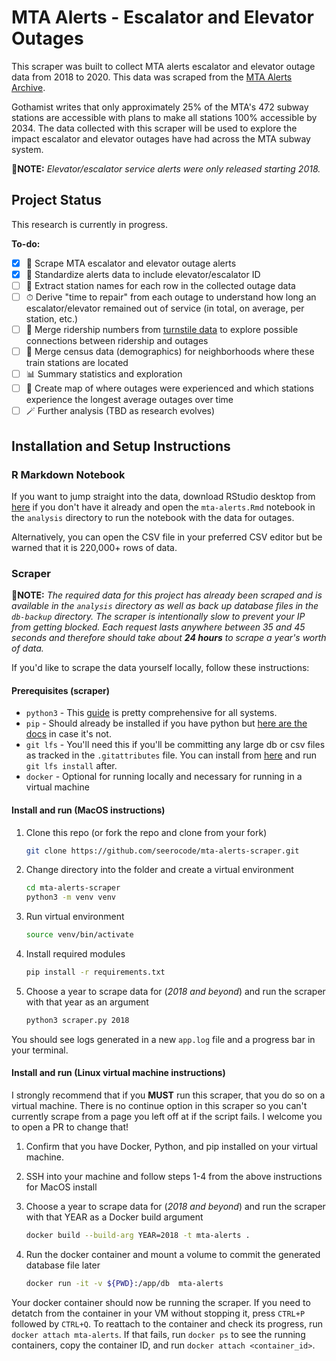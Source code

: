 # MTA Alerts - Escalator and Elevator Outages

This scraper was built to collect MTA alerts escalator and elevator outage data from 2018 to 2020. This data was scraped from the [MTA Alerts Archive](https://mymtaalerts.com/archive).

Gothamist writes that only approximately 25% of the MTA's 472 subway stations are accessible with plans to make all stations 100% accessible by 2034. The data collected with this scraper will be used to explore the impact escalator and elevator outages have had across the MTA subway system.

📝**NOTE:** *Elevator/escalator service alerts were only released starting 2018.*

## Project Status

This research is currently in progress.

**To-do:**

- [x] 📔 Scrape MTA escalator and elevator outage alerts
- [x] 🧹 Standardize alerts data to include elevator/escalator ID
- [ ] 🔪 Extract station names for each row in the collected outage data 
- [ ] ⏱ Derive "time to repair" from each outage to understand how long an escalator/elevator remained out of service (in total, on average, per station, etc.)
- [ ] 🚊 Merge ridership numbers from [turnstile data](http://web.mta.info/developers/turnstile.html) to explore possible connections between ridership and outages
- [ ] 🧱 Merge census data (demographics) for neighborhoods where these train stations are located
- [ ] 📊 Summary statistics and exploration
- [ ] 📍 Create map of where outages were experienced and which stations experience the longest average outages over time
- [ ] 🪄 Further analysis (TBD as research evolves)

## Installation and Setup Instructions

### R Markdown Notebook

If you want to jump straight into the data, download RStudio desktop from [here](https://www.rstudio.com/products/rstudio/download/#download) if you don't have it already and open the `mta-alerts.Rmd` notebook in the `analysis` directory to run the notebook with the data for outages.

Alternatively, you can open the CSV file in your preferred CSV editor but be warned that it is 220,000+ rows of data.

### Scraper

📝**NOTE:** *The required data for this project has already been scraped and is available in the `analysis` directory as well as back up database files in the `db-backup` directory. The scraper is intentionally slow to prevent your IP from getting blocked. Each request lasts anywhere between 35 and 45 seconds and therefore should take about **24 hours** to scrape a year's worth of data.*

If you'd like to scrape the data yourself locally, follow these instructions:

#### Prerequisites (scraper)

- `python3` - This [guide](https://realpython.com/installing-python/) is pretty comprehensive for all systems.
- `pip` - Should already be installed if you have python but [here are the docs](https://pip.pypa.io/en/stable/installing/) in case it's not.
- `git lfs` - You'll need this if you'll be committing any large db or csv files as tracked in the `.gitattributes` file. You can install from [here](https://git-lfs.github.com/) and run `git lfs install` after.
- `docker` - Optional for running locally and necessary for running in a virtual machine

#### Install and run (MacOS instructions)

1. Clone this repo (or fork the repo and clone from your fork)

   ```bash
   git clone https://github.com/seerocode/mta-alerts-scraper.git
   ```

2. Change directory into the folder and create a virtual environment

   ```bash
   cd mta-alerts-scraper
   python3 -m venv venv
   ```

3. Run virtual environment

   ```bash
   source venv/bin/activate
   ```

4. Install required modules

   ```bash
   pip install -r requirements.txt
   ```

5. Choose a year to scrape data for (*2018 and beyond*) and run the scraper with that year as an argument

   ```bash
   python3 scraper.py 2018
   ```

You should see logs generated in a new `app.log` file and a progress bar in your terminal.

#### Install and run (Linux virtual machine instructions)

I strongly recommend that if you **MUST** run this scraper, that you do so on a virtual machine. There is no continue option in this scraper so you can't currently scrape from a page you left off at if the script fails. I welcome you to open a PR to change that!

1. Confirm that you have Docker, Python, and pip installed on your virtual machine.

2. SSH into your machine and follow steps 1-4 from the above instructions for MacOS install

3. Choose a year to scrape data for (*2018 and beyond*) and run the scraper with that YEAR as a Docker build argument

   ```bash
   docker build --build-arg YEAR=2018 -t mta-alerts .
   ```

4. Run the docker container and mount a volume to commit the generated database file later

   ```bash
   docker run -it -v ${PWD}:/app/db  mta-alerts
   ```

Your docker container should now be running the scraper. If you need to detatch from the container in your VM without stopping it, press `CTRL+P` followed by `CTRL+Q`. To reattach to the container and check its progress, run `docker attach mta-alerts`. If that fails, run `docker ps` to see the running containers, copy the container ID, and run `docker attach <container_id>`.

